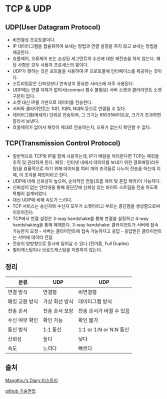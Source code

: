 # TCP & UDP

## UDP(User Datagram Protocol)

- 비연결성 프로토콜이다.
- IP 데이터그램을 캡슐화하여 보내는 방법과 연결 설정을 하지 않고 보내는 방법을 제공한다.
- 흐름제어, 오류제어 또는 손상된 세그먼트의 수신에 대한 재전송을 하지 않는다.
  해당 사항은 모두 사용자 프로세스의 몫이다.
- UDP가 행하는 것은 포트들을 사용하여 IP 프로토콜에 인터페이스를 제공하는 것이다.
- 스트리밍같은 신뢰성보다 연속성이 중요한 서비스에 자주 사용된다.
- UDP에는 연결 자체가 없어서(connect 함수 불필요) 서버 소켓과 클라이언트 소켓 구분이 없다.
- 소켓 대신 IP를 기반으로 데이터를 전송한다.
- 서버와 클라이언트는 1대1, 1대N, N대N 등으로 연결될 수 있다.
- 데이터그램(메세지) 단위로 전송되며, 그 크기는 65535바이트로, 크기가 초과하면 잘라서 보낸다.
- 흐름제어가 없어서 패킷이 제대로 전송하는지, 오류가 없는지 확인할 수 없다.



## TCP(Transmission Control Protocol)

- 일반적으로 TCP와 IP를 함께 사용하는데, IP가 배달을 처리한다면 TCP는 패킷을 추적 및 관리하게 된다.
  패킷 : 인터넷 내에서 데이터를 보내기 위한 경로배정(라우팅)을 효율적으로 하기 위해 데이터를 여러 개의 조각들로 나누어 전송을 하는데 이때, 이 조각을 패킷이라고 한다.
- UDP에 비해 신뢰성이 높으며, 순차적인 전달(흐름 제어 및 혼잡 제어)이 가능하다.
- 신뢰성이 없는 인터넷을 통해 종단간에 신뢰성 있는 바이트 스트림을 전송 하도록 특별히 설계되었다.
- 대신 UDP에 비해 속도가 느리다.
- TCP 서비스는 송신자와 수신자 모두가 소켓이라고 부르는 종단점을 생성함으로써 이루어진다. 
- TCP에서 연결 설정은 3-way handshake를 통해 연결을 설정하고 4-way handshaking을 통해 해제한다.
  3-way handshake: 클라이언트가 서버에 접속 가능한지 요청 - 서버는 클라이언트에 접속 가능하다고 응답 - 응답받은 클라이언트는 서버에 데이터 전달.
- 전송이 양방향으로 동시에 일어날 수 있다.(전이중, Full Duplex)
- 멀티캐스팅이나 브로드캐스팅을 지원하지 않는다.

## 정리

| 분류           | UDP            | UDP                      |
| -------------- | -------------- | ------------------------ |
| 연결 방식      | 연결형         | 비연결형                 |
| 패킷 교환 방식 | 가상 회선 방식 | 데이터그램 방식          |
| 전송 순서      | 전송 순서 보장 | 전송 순서가 바뀔 수 있음 |
| 수신 여부 확인 | 확인 가능      | 확인 불가                |
| 통신 방식      | 1:1 통신       | 1:1 or 1:N or N:N 통신   |
| 신뢰성         | 높다           | 낮다                     |
| 속도           | 느리다         | 빠르다                   |



## 출처

[MangKyu's Diary:티스토리](https://mangkyu.tistory.com/15)

[github 기술면접](https://github.com/JaeYeopHan/Interview_Question_for_Beginner/tree/master/Network)